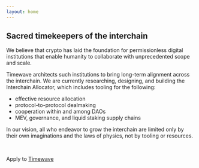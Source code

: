 ```yaml
---
layout: home
---
```

## Sacred timekeepers of the interchain
We believe that crypto has laid the foundation for permissionless digital
institutions that enable humanity to collaborate with unprecedented scope and
scale.

Timewave architects such institutions to bring long-term alignment across the
interchain. We are currently researching, designing, and building the Interchain
Allocator, which includes tooling for the following:

- effective resource allocation
- protocol-to-protocol dealmaking
- cooperation within and among DAOs
- MEV, governance, and liquid staking supply chains

In our vision, all who endeavor to grow the interchain are limited only by their
own imaginations and the laws of physics, not by tooling or resources.

<br/>

Apply to [Timewave](https://protective-bearberry-a26.notion.site/Timewave-Open-Positions-3231bdf2f49741829de6ccfd851fe951)